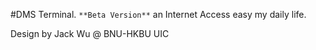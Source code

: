 #DMS Terminal.
`**Beta Version**`
an Internet Access easy my daily life.


Design by Jack Wu @ BNU-HKBU UIC
